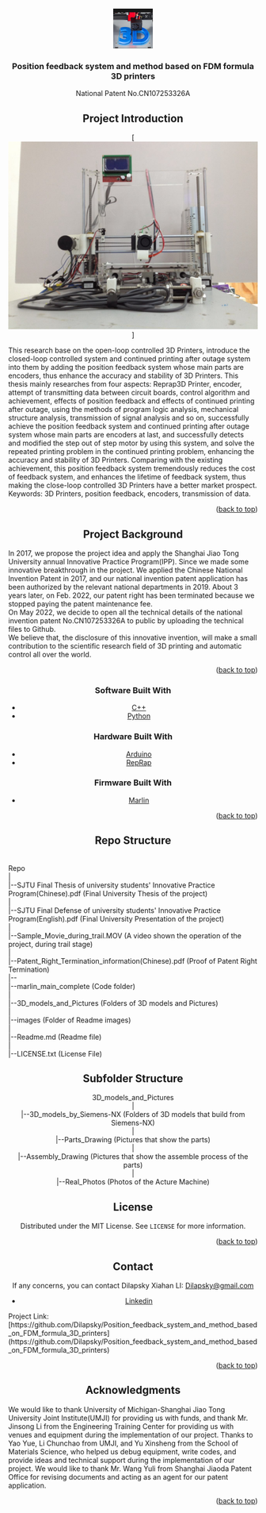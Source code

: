 <div id="top"></div>
<!--
*** Thanks for checking out the Best-README-Template. If you have a suggestion
*** that would make this better, please fork the repo and create a pull request
*** or simply open an issue with the tag "enhancement".
*** Don't forget to give the project a star!
*** Thanks again! Now go create something AMAZING! :D
-->



<!-- PROJECT SHIELDS -->
<!--
*** I'm using markdown "reference style" links for readability.
*** Reference links are enclosed in brackets [ ] instead of parentheses ( ).
*** See the bottom of this document for the declaration of the reference variables
*** for contributors-url, forks-url, etc. This is an optional, concise syntax you may use.
*** https://www.markdownguide.org/basic-syntax/#reference-style-links
-->


<!-- PROJECT LOGO -->
<br />
<div align="center">
  <a href="https://github.com/Dilapsky/Position_feedback_system_and_method_based_on_FDM_formula_3D_printers">
    <img src="images/logo.png" alt="Logo" width="80" height="80">
  </a>

<h3 align="center">Position feedback system and method based on FDM formula 3D printers</h3>

  <p align="center">
    National Patent No.CN107253326A
<!--    <br />
    <a href="https://github.com/Dilapsky/Position_feedback_system_and_method_based_on_FDM_formula_3D_printers"><strong>Explore the docs »</strong></a>
    <br />
    <br />
    <a href="https://github.com/Dilapsky/Position_feedback_system_and_method_based_on_FDM_formula_3D_printers">View Demo</a>

  </p>
</div>







<!-- ABOUT THE PROJECT -->


## Project Introduction

[![Product Name Screen Shot][product-screenshot]]
<p align="left">
This research base on the open-loop controlled 3D Printers, introduce the closed-loop controlled system and continued printing after outage system into them by adding the position feedback system whose main parts are encoders, thus enhance the accuracy and stability of 3D Printers. This thesis mainly researches from four aspects: Reprap3D Printer, encoder, attempt of transmitting data between circuit boards, control algorithm and achievement, effects of position feedback and effects of continued printing after outage, using the methods of program logic analysis, mechanical structure analysis, transmission of signal analysis and so on, successfully achieve the position feedback system and continued printing after outage system whose main parts are encoders at last, and successfully detects and modified the step out of step motor by using this system, and solve the repeated printing problem in the continued printing problem, enhancing the accuracy and stability of 3D Printers. Comparing with the existing achievement, this position feedback system tremendously reduces the cost of feedback system, and enhances the lifetime of feedback system, thus making the close-loop controlled 3D Printers have a better market prospect.  <br />
Keywords: 3D Printers, position feedback, encoders, transmission of data.  
</p>
<p align="right">(<a href="#top">back to top</a>)</p>
	
## Project Background
	
<p align="left">
In 2017, we propose the project idea and apply the Shanghai Jiao Tong University annual Innovative Practice Program(IPP). Since we made some innovative breakthrough in the project. We applied the Chinese National Invention Patent in 2017, and our national invention patent application has been authorized by the relevant national departments in 2019. About 3 years later, on Feb. 2022, our patent right has been terminated because we stopped  paying the patent maintenance fee.<br /> 
On May 2022, we decide to open all the technical details of the national invention patent No.CN107253326A to public by uploading the technical files to Github. <br />
We believe that, the disclosure of this innovative invention, will make a small contribution to the scientific research field of 3D printing and automatic control all over the world.  <br />
</p>


<p align="right">(<a href="#top">back to top</a>)</p>

### Software Built With
	

* [C++](https://www.cplusplus.com/)
* [Python](https://www.python.org/)

	
### Hardware Built With
	

* [Arduino](https://www.arduino.cc/)
* [RepRap](https://reprap.org/wiki/RepRap)

	
### Firmware Built With
	
* [Marlin](https://github.com/MarlinFirmware/Marlin)

<p align="right">(<a href="#top">back to top</a>)</p>



<!-- GETTING STARTED -->
## Repo Structure

<p align="left">
<br />
Repo<br />   
|<br />
|--SJTU Final Thesis of university students' Innovative Practice Program(Chinese).pdf (Final University Thesis of the project)<br />
|<br />
|--SJTU Final Defense of university students' Innovative Practice Program(English).pdf (Final University Presentation of the project)<br />
|<br />
|--Sample_Movie_during_trail.MOV (A video shown the operation of the project, during trail stage)<br />
|<br />
|--Patent_Right_Termination_information(Chinese).pdf (Proof of Patent Right Termination)<br />
|--<br />
|--marlin_main_complete (Code folder)<br />
|<br />
|--3D_models_and_Pictures (Folders of 3D models and Pictures)<br />
|<br />
|--images (Folder of Readme images)<br />
|<br />
|--Readme.md (Readme file)<br />
|<br />
|--LICENSE.txt (License File)<br />
</p>
	
## Subfolder Structure

3D_models_and_Pictures<br />
	|<br />
	|--3D_models_by_Siemens-NX (Folders of 3D models that build from Siemens-NX)<br />
                      |<br />
					  |--Parts_Drawing (Pictures that show the parts)<br />
					  |<br />
					  |--Assembly_Drawing (Pictures that show the assemble process of the parts)<br />
					  |<br />
					  |--Real_Photos (Photos of the Acture Machine)<br />


<!-- LICENSE -->
	
## License

Distributed under the MIT License. See `LICENSE` for more information.

<p align="right">(<a href="#top">back to top</a>)</p>



<!-- CONTACT -->
	
## Contact

If any concerns, you can contact Dilapsky Xiahan LI: Dilapsky@gmail.com

* [Linkedin](https://www.linkedin.com/in/xiahan-li-913423154/)
<p align="left">
Project Link: [https://github.com/Dilapsky/Position_feedback_system_and_method_based_on_FDM_formula_3D_printers](https://github.com/Dilapsky/Position_feedback_system_and_method_based_on_FDM_formula_3D_printers)
</p>
<p align="right">(<a href="#top">back to top</a>)</p>



<!-- ACKNOWLEDGMENTS -->
## Acknowledgments

<p align="left">
We would like to thank University of Michigan-Shanghai Jiao Tong University Joint Institute(UMJI) for providing us with funds, and thank Mr. Jinsong Li from the Engineering Training Center for providing us with venues and equipment during the implementation of our project. Thanks to Yao Yue, Li Chunchao from UMJI, and Yu Xinsheng from the School of Materials Science, who helped us debug equipment, write codes, and provide ideas and technical support during the implementation of our project. We would like to thank Mr. Wang Yuli from Shanghai Jiaoda Patent Office for revising documents and acting as an agent for our patent application.
</p>
<p align="right">(<a href="#top">back to top</a>)</p>



<!-- MARKDOWN LINKS & IMAGES -->
<!-- https://www.markdownguide.org/basic-syntax/#reference-style-links -->
[product-screenshot]: images/screenshot.jpg
